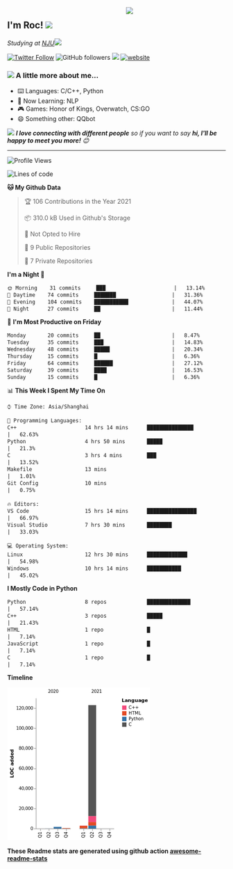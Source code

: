 <img align='right' src="https://media.giphy.com/media/M9gbBd9nbDrOTu1Mqx/giphy.gif" width="230">
<h2>I'm Roc! <img src="https://media.giphy.com/media/12oufCB0MyZ1Go/giphy.gif" width="50"></h2>
<p><em>Studying at <a href="http://www.nju.edu.cn">NJU</a><img src="https://media.giphy.com/media/WUlplcMpOCEmTGBtBW/giphy.gif" width="50"> 
</em></p>

[![Twitter Follow](https://img.shields.io/twitter/follow/Roc78862980?label=Follow)](https://twitter.com/intent/follow?screen_name=Roc78862980)
![GitHub followers](https://img.shields.io/github/followers/roc136?label=Follow&style=social)
![](https://visitor-badge.glitch.me/badge?page_id=Roc136.Roc136)
[![website](https://img.shields.io/badge/Website-46a2f1.svg?&style=flat-square&logo=Google-Chrome&logoColor=white&link=https://blog.roc136.top)](https://blog.roc136.top)
<!-- ![Waka Readme](https://github.com/anmol098/anmol098/workflows/Waka%20Readme/badge.svg) -->
<!-- [![Linkedin: anmol](https://img.shields.io/badge/-anmol-blue?style=flat-square&logo=Linkedin&logoColor=white&link=https://www.linkedin.com/in/anmol-p-singh/)](https://www.linkedin.com/in/anmol-p-singh/) -->

### <img src="https://media.giphy.com/media/VgCDAzcKvsR6OM0uWg/giphy.gif" width="50"> A little more about me...  

- ⌨️ Languages: C/C++, Python
- 🌱 Now Learning: NLP
- 🎮 Games: Honor of Kings, Overwatch, CS:GO
- 😄 Something other: QQbot

<img src="https://media.giphy.com/media/LnQjpWaON8nhr21vNW/giphy.gif" width="60"> <em><b>I love connecting with different people</b> so if you want to say <b>hi, I'll be happy to meet you more!</b> 😊</em>

---
<!--START_SECTION:waka-->
![Profile Views](http://img.shields.io/badge/Profile%20Views-83-blue)

![Lines of code](https://img.shields.io/badge/From%20Hello%20World%20I%27ve%20Written-128031%20lines%20of%20code-blue)

**🐱 My Github Data** 

> 🏆 106 Contributions in the Year 2021
 > 
> 📦 310.0 kB Used in Github's Storage 
 > 
> 🚫 Not Opted to Hire
 > 
> 📜 9 Public Repositories 
 > 
> 🔑 7 Private Repositories  
 > 
**I'm a Night 🦉** 

```text
🌞 Morning    31 commits     ███                      |   13.14% 
🌆 Daytime    74 commits     ███████                  |   31.36% 
🌃 Evening    104 commits    ███████████              |   44.07% 
🌙 Night      27 commits     ██                       |   11.44%

```
📅 **I'm Most Productive on Friday** 

```text
Monday       20 commits     ██                       |   8.47% 
Tuesday      35 commits     ███                      |   14.83% 
Wednesday    48 commits     █████                    |   20.34% 
Thursday     15 commits     █                        |   6.36% 
Friday       64 commits     ██████                   |   27.12% 
Saturday     39 commits     ████                     |   16.53% 
Sunday       15 commits     █                        |   6.36%

```


📊 **This Week I Spent My Time On** 

```text
⌚︎ Time Zone: Asia/Shanghai

💬 Programming Languages: 
C++                      14 hrs 14 mins      ███████████████          |   62.63% 
Python                   4 hrs 50 mins       █████                    |   21.3% 
C                        3 hrs 4 mins        ███                      |   13.52% 
Makefile                 13 mins                                      |   1.01% 
Git Config               10 mins                                      |   0.75%

🔥 Editors: 
VS Code                  15 hrs 14 mins      ████████████████         |   66.97% 
Visual Studio            7 hrs 30 mins       ████████                 |   33.03%

💻 Operating System: 
Linux                    12 hrs 30 mins      █████████████            |   54.98% 
Windows                  10 hrs 14 mins      ███████████              |   45.02%

```

**I Mostly Code in Python** 

```text
Python                   8 repos             ██████████████           |   57.14% 
C++                      3 repos             █████                    |   21.43% 
HTML                     1 repo              █                        |   7.14% 
JavaScript               1 repo              █                        |   7.14% 
C                        1 repo              █                        |   7.14%

```


**Timeline**

![Chart not found](https://raw.githubusercontent.com/Roc136/Roc136/master/charts/bar_graph.png) 


<!--END_SECTION:waka-->

**These Readme stats are generated using github action [awesome-readme-stats](https://github.com/Roc136/waka-readme-stats)**
